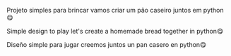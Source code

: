 Projeto simples para brincar
vamos criar um pão caseiro juntos em python😋

Simple design to play 
let's create a homemade bread together in python😋

Diseño simple para jugar
creemos juntos un pan casero en python😋